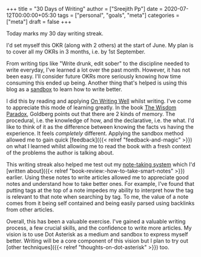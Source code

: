 +++
title = "30 Days of Writing"
author = ["Sreejith Pp"]
date = 2020-07-12T00:00:00+05:30
tags = ["personal", "goals", "meta"]
categories = ["meta"]
draft = false
+++

Today marks my 30 day writing streak.

I'd set myself this OKR (along with 2 others) at the start of June. My plan is to cover all my OKRs in 3 months, i.e. by 1st September.

From writing tips like "Write drunk, edit sober" to the discipline needed to write everyday, I've learned a lot over the past month. However, it has not been easy. I'll consider future OKRs more seriously knowing how time consuming this ended up being. Another thing that's helped is using this blog as a [sandbox](https://www.nateliason.com/blog/self-education) to learn how to write better.

I did this by reading and applying [On Writing Well](https://www.goodreads.com/book/show/53343.On%5FWriting%5FWell) whilst writing. I've come to appreciate this mode of learning greatly. In the book [The Wisdom Paradox](https://www.goodreads.com/book/show/1875338.The%5FWisdom%5FParadox), Goldberg points out that there are 2 kinds of memory. The procedural, i.e. the knowledge of how, and the declarative, i.e. the what. I'd like to think of it as the difference between knowing the facts vs having the experience. It feels _completely_ different. Applying the sandbox method allowed me to gain quick [feedback]({{< relref "feedback-and-magic" >}}) on what I learned whilst allowing me to read the book with a fresh context of the problems the author is talking about.

This writing streak also helped me test out my [note-taking system](https://notes.ppsreejith.net) which I'd [written about]({{< relref "book-review:-how-to-take-smart-notes" >}}) earlier. Using these notes to write articles allowed me to appreciate good notes and understand how to take better ones. For example, I've found that putting tags at the top of a note impedes my ability to interpret how the tag is relevant to that note when searching by tag. To me, the value of a note comes from it being self contained and being easily parsed using backlinks from other articles.

Overall, this has been a valuable exercise. I've gained a valuable writing process, a few crucial skills, and the confidence to write more articles. My vision is to use Dot Asterisk as a medium and sandbox to express myself better. Writing will be a core component of this vision but I plan to try out [other techniques]({{< relref "thoughts-on-dot-asterisk" >}}) too.
